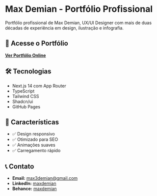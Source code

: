 # Max Demian - Portfólio Profissional

Portfólio profissional de Max Demian, UX/UI Designer com mais de duas décadas de experiência em design, ilustração e infografia.

## 🚀 Acesse o Portfólio

**[Ver Portfólio Online](https://[seu-usuario].github.io/max-demian-portfolio)**

## 🛠 Tecnologias

- Next.js 14 com App Router
- TypeScript
- Tailwind CSS
- Shadcn/ui
- GitHub Pages

## 📱 Características

- ✅ Design responsivo
- ✅ Otimizado para SEO
- ✅ Animações suaves
- ✅ Carregamento rápido

## 📞 Contato

- **Email:** max3demian@gmail.com
- **LinkedIn:** [maxdemian](https://www.linkedin.com/in/maxdemian/)
- **Behance:** [maxdemian](https://www.behance.net/maxdemian)
